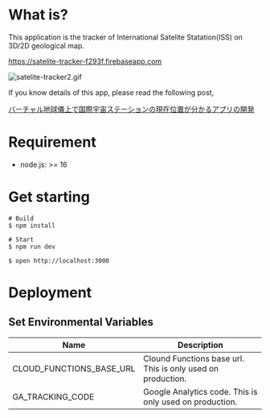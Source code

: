 # What is?
This application is the tracker of International Satelite Statation(ISS) on 3D/2D geological map.

https://satelite-tracker-f293f.firebaseapp.com

<img src="https://camo.qiitausercontent.com/520c5e0d76ccef66dc11d02ab7912249ce88acfa/68747470733a2f2f71696974612d696d6167652d73746f72652e73332e61702d6e6f727468656173742d312e616d617a6f6e6177732e636f6d2f302f3231383530362f35316666336164302d663239622d383233362d356262362d6239373038663934343862352e676966" alt="satelite-tracker2.gif" data-canonical-src="https://qiita-image-store.s3.ap-northeast-1.amazonaws.com/0/218506/51ff3ad0-f29b-8236-5bb6-b9708f9448b5.gif">

If you know details of this app, please read the following post,

[バーチャル地球儀上で国際宇宙ステーションの現在位置が分かるアプリの開発](https://qiita.com/Ushinji/items/76d4901658bce767df36)

# Requirement

* node.js: >= 16

# Get starting

```
# Build
$ npm install

# Start
$ npm run dev

$ open http://localhost:3000
```

# Deployment

## Set Environmental Variables

|  Name  | Description |
| ---- | ---- |
|  CLOUD_FUNCTIONS_BASE_URL  |  Clound Functions base url. This is only used on production. |
|  GA_TRACKING_CODE  |  Google Analytics code. This is only used on production. |
